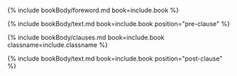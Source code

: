 {% include bookBody/foreword.md book=include.book %}

{% include bookBody/text.md book=include.book position="pre-clause" %}

{% include bookBody/clauses.md book=include.book classname=include.classname %}

{% include bookBody/text.md book=include.book position="post-clause" %}

